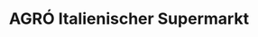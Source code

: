 ---
title: "AGRÓ Italienischer Supermarkt"
url: /wuppertal/agro-italienischer-supermarkt/
shop: Supermarkt
---